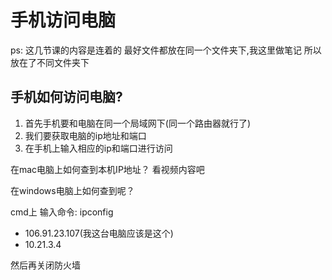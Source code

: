 # 手机访问电脑

ps: 这几节课的内容是连着的 最好文件都放在同一个文件夹下,我这里做笔记
所以放在了不同文件夹下

## 手机如何访问电脑?

1. 首先手机要和电脑在同一个局域网下(同一个路由器就行了)
2. 我们要获取电脑的ip地址和端口
3. 在手机上输入相应的ip和端口进行访问


在mac电脑上如何查到本机IP地址？
看视频内容吧


在windows电脑上如何查到呢？

cmd上 输入命令:  ipconfig
- 106.91.23.107(我这台电脑应该是这个)
- 10.21.3.4

然后再关闭防火墙